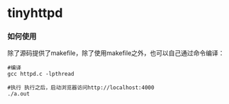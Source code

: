 # tinyhttpd


### 如何使用
除了源码提供了makefile，除了使用makefile之外，也可以自己通过命令编译：
```
#编译
gcc httpd.c -lpthread

#执行 执行之后，启动浏览器访问http://localhost:4000
./a.out
```

